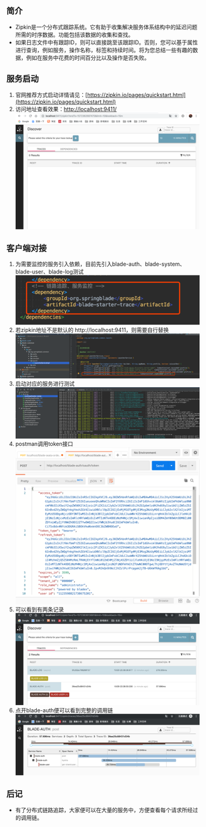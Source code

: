 ## 简介
* Zipkin是一个分布式跟踪系统。它有助于收集解决服务体系结构中的延迟问题所需的时序数据。功能包括该数据的收集和查找。
* 如果日志文件中有跟踪ID，则可以直接跳至该跟踪ID。否则，您可以基于属性进行查询，例如服务，操作名称，标签和持续时间。将为您总结一些有趣的数据，例如在服务中花费的时间百分比以及操作是否失败。

## 服务启动
1. 官网推荐方式启动详情请见：[https://zipkin.io/pages/quickstart.html](https://zipkin.io/pages/quickstart.html)
2. 访问地址查看效果：[http://localhost:9411/](http://localhost:9411/)
![](../images/screenshot_1572362704391.png)

## 客户端对接
1. 为需要监控的服务引入依赖，目前先引入blade-auth、blade-system、blade-user、blade-log测试
![](../images/screenshot_1572362779229.png)
2. 若zipkin地址不是默认的 http://localhost:9411，则需要自行替换
![](../images/screenshot_1572362864876.png)
3. 启动对应的服务进行测试
![](../images/screenshot_1572363018717.png)
4. postman调用token接口
![](../images/screenshot_1572363695937.png)
5. 可以看到有两条记录
![](../images/screenshot_1572363630729.png)
6. 点开blade-auth便可以看到完整的调用链
![](../images/screenshot_1572363664432.png)

## 后记
* 有了分布式链路追踪，大家便可以在大量的服务中，方便查看每个请求所经过的调用链。
